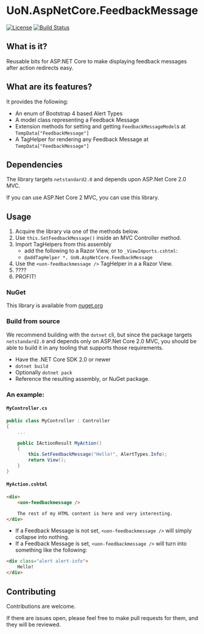 # UoN.AspNetCore.FeedbackMessage

[![License](https://img.shields.io/badge/licence-MIT-blue.svg)](https://opensource.org/licenses/MIT)
[![Build Status](https://travis-ci.org/UniversityOfNottingham/UoN.AspNetCore.FeedbackMessage.svg?branch=develop)](https://travis-ci.org/UniversityOfNottingham/UoN.AspNetCore.FeedbackMessage)

## What is it?

Reusable bits for ASP.NET Core to make displaying feedback messages after action redirects easy.

## What are its features?

It provides the following:

- An enum of Bootstrap 4 based Alert Types
- A model class representing a Feedback Message
- Extension methods for setting and getting `FeedbackMessageModel`s at `TempData["FeedbackMessage"]`
- A TagHelper for rendering any Feedback Message at `TempData["FeedbackMessage"]`

## Dependencies

The library targets `netstandard2.0` and depends upon ASP.Net Core 2.0 MVC.

If you can use ASP.Net Core 2 MVC, you can use this library.

## Usage

1. Acquire the library via one of the methods below.
1. Use `this.SetFeedbackMessage()` inside an MVC Controller method.
1. Import TagHelpers from this assembly
    - add the following to a Razor View, or to `_ViewImports.cshtml`:
    - `@addTagHelper *, UoN.AspNetCore.FeedbackMessage`
1. Use the `<uon-feedbackmessage />` TagHelper in a a Razor View.
1. ????
1. PROFIT!

### NuGet

This library is available from [nuget.org](https://www.nuget.org/packages/UoN.AspNetCore.FeedbackMessage/)

### Build from source

We recommend building with the `dotnet` cli, but since the package targets `netstandard2.0` and depends only on ASP.Net Core 2.0 MVC, you should be able to build it in any tooling that supports those requirements.

- Have the .NET Core SDK 2.0 or newer
- `dotnet build`
- Optionally `dotnet pack`
- Reference the resulting assembly, or NuGet package.

### An example:

#### `MyController.cs`

``` csharp
public class MyController : Controller
{
    ...

    public IActionResult MyAction()
    {
        this.SetFeedbackMessage("Hello!", AlertTypes.Info);
        return View();
    }
}
```

#### `MyAction.cshtml`

``` html
<div>
    <uon-feedbackmessage />

    The rest of my HTML content is here and very interesting.
</div>
```

- If a Feedback Message is not set, `<uon-feedbackmessage />` will simply collapse into nothing.
- If a Feedback Message is set, `<uon-feedbackmessage />` will turn into something like the following:

``` html
<div class="alert alert-info">
    Hello!
</div>
```

## Contributing

Contributions are welcome.

If there are issues open, please feel free to make pull requests for them, and they will be reviewed.
